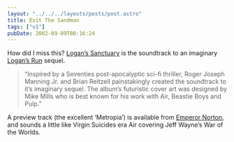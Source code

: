 ```yaml
---
layout: "../../../layouts/posts/post.astro"
title: Exit The Sandman
tags: ["v1"]
pubDate: 2002-09-09T08:16:24
---
```


How did I miss this? [Logan&#8217;s Sanctuary][1] is the soundtrack to an imaginary [Logan&#8217;s Run][2] sequel.

> &#8220;Inspired by a Seventies post-apocalyptic sci-fi thriller, Roger Joseph Manning Jr. and Brian Reitzell painstakingly created the soundtrack to it&#8217;s imaginary sequel. The album&#8217;s futuristic cover art was designed by Mike Mills who is best known for his work with Air, Beastie Boys and Pulp.&#8221;

A preview track (the excellent &#8216;Metropia&#8217;) is available from [Emperor Norton][3], and sounds a little like Virgin Suicides era Air covering Jeff Wayne&#8217;s War of the Worlds.

[1]: http://www.amazon.co.uk/exec/obidos/ASIN/B00004TCO4/ohsky "Amazon.co.uk: Logan's Sanctuary"
[2]: http://uk.imdb.com/Title?0074812 "IMDb: Logan's Run"
[3]: http://www.emperornorton.com/mod/artistpage.php3?artist=logans_sanctuary "Emperor Norton Records: Logan's Sanctuary"
